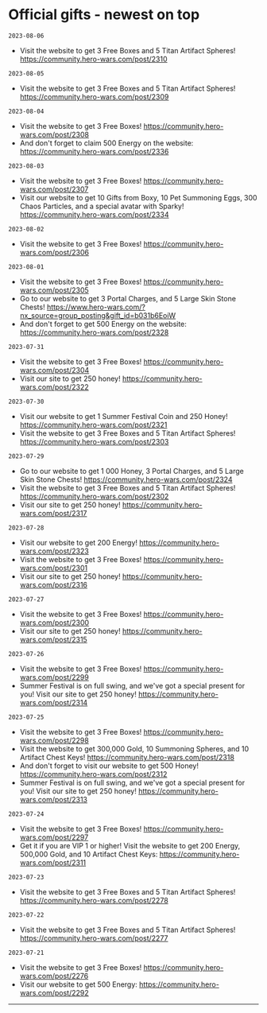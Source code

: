 # Official gifts - newest on top
`2023-08-06`
  - Visit the website to get 3 Free Boxes and 5 Titan Artifact Spheres! https://community.hero-wars.com/post/2310

`2023-08-05`
  - Visit the website to get 3 Free Boxes and 5 Titan Artifact Spheres! https://community.hero-wars.com/post/2309

`2023-08-04`
  - Visit the website to get 3 Free Boxes! https://community.hero-wars.com/post/2308
  - And don't forget to claim 500 Energy on the website: https://community.hero-wars.com/post/2336

`2023-08-03`
  - Visit the website to get 3 Free Boxes! https://community.hero-wars.com/post/2307
  - Visit our website to get 10 Gifts from Boxy, 10 Pet Summoning Eggs, 300 Chaos Particles, and a special avatar with Sparky! https://community.hero-wars.com/post/2334

`2023-08-02`
  - Visit the website to get 3 Free Boxes! https://community.hero-wars.com/post/2306

`2023-08-01`
  - Visit the website to get 3 Free Boxes! https://community.hero-wars.com/post/2305
  - Go to our website to get 3 Portal Charges, and 5 Large Skin Stone Chests! https://www.hero-wars.com/?nx_source=group_posting&gift_id=b031b6EoiW
  - And don't forget to get 500 Energy on the website: https://community.hero-wars.com/post/2328

`2023-07-31`
  - Visit the website to get 3 Free Boxes! https://community.hero-wars.com/post/2304
  - Visit our site to get 250 honey! https://community.hero-wars.com/post/2322

`2023-07-30`
  - Visit our website to get 1 Summer Festival Coin and 250 Honey! https://community.hero-wars.com/post/2321
  - Visit the website to get 3 Free Boxes and 5 Titan Artifact Spheres! https://community.hero-wars.com/post/2303

`2023-07-29`
  - Go to our website to get 1 000 Honey, 3 Portal Charges, and 5 Large Skin Stone Chests! https://community.hero-wars.com/post/2324
  - Visit the website to get 3 Free Boxes and 5 Titan Artifact Spheres! https://community.hero-wars.com/post/2302
  - Visit our site to get 250 honey! https://community.hero-wars.com/post/2317

`2023-07-28`
  - Visit our website to get 200 Energy! https://community.hero-wars.com/post/2323
  - Visit the website to get 3 Free Boxes! https://community.hero-wars.com/post/2301
  - Visit our site to get 250 honey! https://community.hero-wars.com/post/2316

`2023-07-27`
  - Visit the website to get 3 Free Boxes! https://community.hero-wars.com/post/2300
  - Visit our site to get 250 honey! https://community.hero-wars.com/post/2315

`2023-07-26`
  - Visit the website to get 3 Free Boxes! https://community.hero-wars.com/post/2299
  - Summer Festival is on full swing, and we've got a special present for you! Visit our site to get 250 honey! https://community.hero-wars.com/post/2314

`2023-07-25`
  - Visit the website to get 3 Free Boxes! https://community.hero-wars.com/post/2298
  - Visit the website to get 300,000 Gold, 10 Summoning Spheres, and 10 Artifact Chest Keys! https://community.hero-wars.com/post/2318
  - And don't forget to visit our website to get 500 Honey! https://community.hero-wars.com/post/2312
  - Summer Festival is on full swing, and we've got a special present for you! Visit our site to get 250 honey! https://community.hero-wars.com/post/2313

`2023-07-24`
  - Visit the website to get 3 Free Boxes! https://community.hero-wars.com/post/2297
  - Get it if you are VIP 1 or higher! Visit the website to get 200 Energy, 500,000 Gold, and 10 Artifact Chest Keys: https://community.hero-wars.com/post/2311

`2023-07-23`
  - Visit the website to get 3 Free Boxes and 5 Titan Artifact Spheres! https://community.hero-wars.com/post/2278

`2023-07-22`
  - Visit the website to get 3 Free Boxes and 5 Titan Artifact Spheres! https://community.hero-wars.com/post/2277

`2023-07-21`
  - Visit the website to get 3 Free Boxes! https://community.hero-wars.com/post/2276
  - Visit our website to get 500 Energy: https://community.hero-wars.com/post/2292

----
